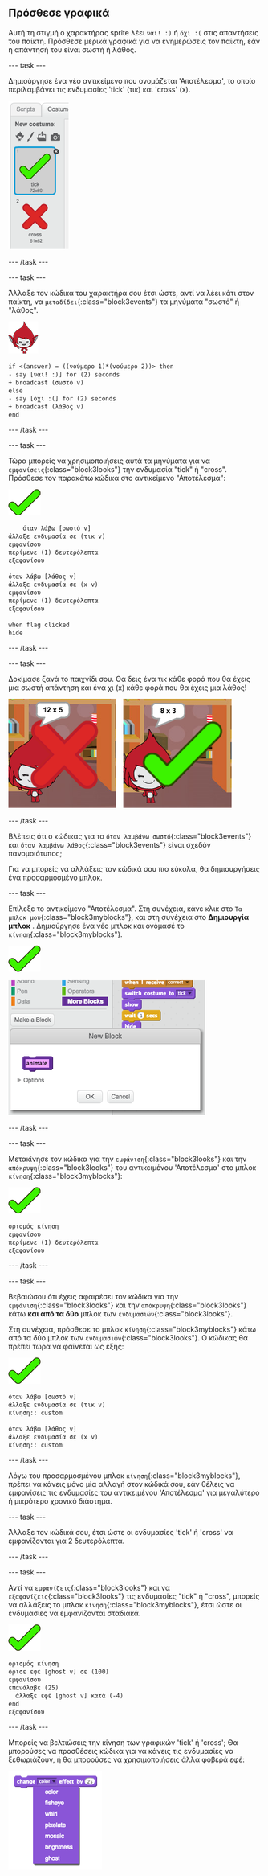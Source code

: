 ## Πρόσθεσε γραφικά

Αυτή τη στιγμή ο χαρακτήρας sprite λέει `ναι! :)` ή `όχι :(` στις απαντήσεις του παίκτη. Πρόσθεσε μερικά γραφικά για να ενημερώσεις τον παίκτη, εάν η απάντησή του είναι σωστή ή λάθος.

--- task ---

Δημιούργησε ένα νέο αντικείμενο που ονομάζεται 'Αποτέλεσμα', το οποίο περιλαμβάνει τις ενδυμασίες 'tick' (τικ) και 'cross' (x).

![Αντικείμενο με τις ενδυμασίες τικ και χι](images/brain-result.png)

--- /task ---

--- task ---

Άλλαξε τον κώδικα του χαρακτήρα σου έτσι ώστε, αντί να λέει κάτι στον παίκτη, να `μεταδίδει`{:class="block3events"} τα μηνύματα "σωστό" ή "λάθος".

![Χαρακτήρας](images/giga-sprite.png)

```blocks3
if <(answer) = ((νούμερο 1)*(νούμερο 2))> then
- say [ναι! :)] for (2) seconds
+ broadcast (σωστό v)
else
- say [όχι :(] for (2) seconds
+ broadcast (λάθος v)
end
```

--- /task ---

--- task ---

Τώρα μπορείς να χρησιμοποιήσεις αυτά τα μηνύματα για να `εμφανίσεις`{:class="block3looks"} την ενδυμασία "tick" ή "cross". Πρόσθεσε τον παρακάτω κώδικα στο αντικείμενο "Αποτέλεσμα":

![Αντικείμενο Αποτέλεσμα](images/result-sprite.png)

```blocks3
    όταν λάβω [σωστό v]
άλλαξε ενδυμασία σε (τικ v)
εμφανίσου
περίμενε (1) δευτερόλεπτα
εξαφανίσου

όταν λάβω [λάθος v]
άλλαξε ενδυμασία σε (x v)
εμφανίσου
περίμενε (1) δευτερόλεπτα
εξαφανίσου

when flag clicked
hide
```

--- /task ---

--- task ---

Δοκίμασε ξανά το παιχνίδι σου. Θα δεις ένα τικ κάθε φορά που θα έχεις μια σωστή απάντηση και ένα χι (x) κάθε φορά που θα έχεις μια λάθος!

![Τικ για τη σωστή και x για τη λανθασμένη απάντηση](images/brain-test-answer.png)

--- /task ---

Βλέπεις ότι ο κώδικας για το `όταν λαμβάνω σωστό`{:class="block3events"} και `όταν λαμβάνω λάθος`{:class="block3events"} είναι σχεδόν πανομοιότυπος;

Για να μπορείς να αλλάξεις τον κώδικά σου πιο εύκολα, θα δημιουργήσεις ένα προσαρμοσμένο μπλοκ.

--- task ---

Επίλεξε το αντικείμενο "Αποτέλεσμα". Στη συνέχεια, κάνε κλικ στο `Τα μπλοκ μου`{:class="block3myblocks"}, και στη συνέχεια στο **Δημιουργία μπλοκ** . Δημιούργησε ένα νέο μπλοκ και ονόμασέ το `κίνηση`{:class="block3myblocks"}.

![Αντικείμενο Αποτέλεσμα](images/result-sprite.png)

![Δημιούργησε ένα μπλοκ που ονομάζεται κίνηση](images/brain-animate-function.png)

--- /task ---

--- task ---

Μετακίνησε τον κώδικα για την `εμφάνιση`{:class="block3looks"} και την `απόκρυψη`{:class="block3looks"} του αντικειμένου 'Αποτέλεσμα' στο μπλοκ `κίνηση`{:class="block3myblocks"}:

![Αντικείμενο Αποτέλεσμα](images/result-sprite.png)

```blocks3
ορισμός κίνηση
εμφανίσου
περίμενε (1) δευτερόλεπτα
εξαφανίσου
```

--- /task ---

--- task ---

Βεβαιώσου ότι έχεις αφαιρέσει τον κώδικα για την `εμφάνιση`{:class="block3looks"} και την `απόκρυψη`{:class="block3looks"} κάτω **και από τα δύο** μπλοκ των `ενδυμασιών`{:class="block3looks"}.

Στη συνέχεια, πρόσθεσε το μπλοκ `κίνηση`{:class="block3myblocks"} κάτω από τα δύο μπλοκ των `ενδυμασιών`{:class="block3looks"}. Ο κώδικας θα πρέπει τώρα να φαίνεται ως εξής:

![Αντικείμενο Αποτέλεσμα](images/result-sprite.png)

```blocks3
όταν λάβω [σωστό v]
άλλαξε ενδυμασία σε (τικ v)
κίνηση:: custom

όταν λάβω [λάθος v]
άλλαξε ενδυμασία σε (x v)
κίνηση:: custom
```

--- /task ---

Λόγω του προσαρμοσμένου μπλοκ `κίνηση`{:class="block3myblocks"}, πρέπει να κάνεις μόνο μία αλλαγή στον κώδικά σου, εάν θέλεις να εμφανίσεις τις ενδυμασίες του αντικειμένου 'Αποτέλεσμα' για μεγαλύτερο ή μικρότερο χρονικό διάστημα.

--- task ---

Άλλαξε τον κώδικά σου, έτσι ώστε οι ενδυμασίες 'tick' ή 'cross' να εμφανίζονται για 2 δευτερόλεπτα.

--- /task ---

--- task ---

Αντί να `εμφανίζεις`{:class="block3looks"} και να `εξαφανίζεις`{:class="block3looks"} τις ενδυμασίες "tick" ή "cross", μπορείς να αλλάξεις το μπλοκ `κίνηση`{:class="block3myblocks"}, έτσι ώστε οι ενδυμασίες να εμφανίζονται σταδιακά.

![Αντικείμενο Αποτέλεσμα](images/result-sprite.png)

```blocks3
ορισμός κίνηση
όρισε εφέ [ghost v] σε (100)
εμφανίσου
επανάλαβε (25) 
  άλλαξε εφέ [ghost v] κατά (-4)
end
εξαφανίσου
```

--- /task ---

Μπορείς να βελτιώσεις την κίνηση των γραφικών 'tick' ή 'cross'; Θα μπορούσες να προσθέσεις κώδικα για να κάνεις τις ενδυμασίες να ξεθωριάζουν, ή θα μπορούσες να χρησιμοποιήσεις άλλα φοβερά εφέ:

![στιγμιότυπο οθόνης](images/brain-effects.png)